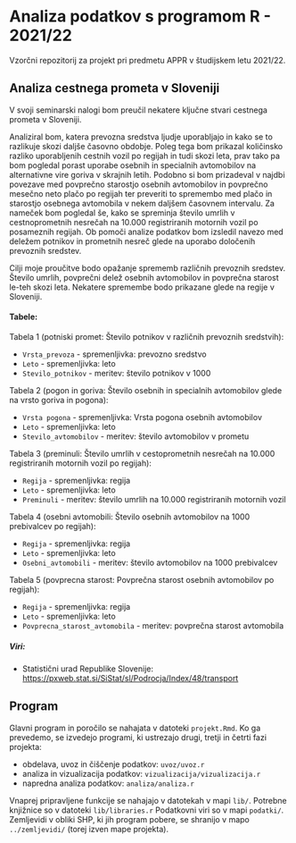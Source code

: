 # Analiza podatkov s programom R - 2021/22

Vzorčni repozitorij za projekt pri predmetu APPR v študijskem letu 2021/22. 

## Analiza cestnega prometa v Sloveniji

V svoji seminarski nalogi bom preučil nekatere ključne stvari cestnega prometa v Sloveniji.

Analiziral bom, katera prevozna sredstva ljudje uporabljajo in kako se to razlikuje skozi daljše časovno obdobje. Poleg tega bom prikazal količinsko razliko uporabljenih cestnih vozil po regijah in tudi skozi leta, prav tako pa bom pogledal porast uporabe osebnih in specialnih avtomobilov na alternativne vire goriva v skrajnih letih. Podobno si bom prizadeval v najdbi povezave med povprečno starostjo osebnih avtomobilov in povprečno mesečno neto plačo po regijah ter preveriti to spremembo med plačo in starostjo osebnega avtomobila v nekem daljšem časovnem intervalu. Za nameček bom pogledal še, kako se spreminja število umrlih v cestnoprometnih nesrečah na 10.000 registriranih motornih vozil po posameznih regijah. Ob pomoči analize podatkov bom izsledil navezo med deležem potnikov in prometnih nesreč glede na uporabo določenih prevoznih sredstev.

Cilji moje proučitve bodo opažanje sprememb različnih prevoznih sredstev. Število umrlih, povprečni delež osebnih avtomobilov in povprečna starost le-teh skozi leta. Nekatere spremembe bodo prikazane glede na regije v Sloveniji.

#### Tabele:
Tabela 1 (potniski promet: Število potnikov v različnih prevoznih sredstvih):

- `Vrsta_prevoza` - spremenljivka: prevozno sredstvo
- `Leto` - spremenljivka: leto
- `Stevilo_potnikov` - meritev: število potnikov v 1000

Tabela 2 (pogon in goriva: Število osebnih in specialnih avtomobilov glede na vrsto goriva in pogona):

- `Vrsta pogona` - spremenljivka: Vrsta pogona osebnih avtomobilov
- `Leto` - spremenljivka: leto
- `Stevilo_avtomobilov` - meritev: število avtomobilov v prometu

Tabela 3 (preminuli: Število umrlih v cestoprometnih nesrečah na 10.000 registriranih motornih vozil po regijah):

- `Regija` - spremenljivka: regija
- `Leto` - spremenljivka: leto
- `Preminuli` - meritev: število umrlih na 10.000 registriranih motornih vozil

Tabela 4 (osebni avtomobili: Število osebnih avtomobilov na 1000 prebivalcev po regijah):

- `Regija` - spremenljivka: regija
- `Leto` - spremenljivka: leto
- `Osebni_avtomobili` - meritev: število avtomobilov na 1000 prebivalcev

Tabela 5 (povprecna starost: Povprečna starost osebnih avtomobilov po regijah):

- `Regija` - spremenljivka: regija
- `Leto` - spremenljivka: leto
- `Povprecna_starost_avtomobila` - meritev: povprečna starost avtomobila


##### Viri:
* Statistični urad Republike Slovenije: https://pxweb.stat.si/SiStat/sl/Podrocja/Index/48/transport

## Program

Glavni program in poročilo se nahajata v datoteki `projekt.Rmd`.
Ko ga prevedemo, se izvedejo programi, ki ustrezajo drugi, tretji in četrti fazi projekta:

* obdelava, uvoz in čiščenje podatkov: `uvoz/uvoz.r`
* analiza in vizualizacija podatkov: `vizualizacija/vizualizacija.r`
* napredna analiza podatkov: `analiza/analiza.r`

Vnaprej pripravljene funkcije se nahajajo v datotekah v mapi `lib/`.
Potrebne knjižnice so v datoteki `lib/libraries.r`
Podatkovni viri so v mapi `podatki/`.
Zemljevidi v obliki SHP, ki jih program pobere,
se shranijo v mapo `../zemljevidi/` (torej izven mape projekta).
